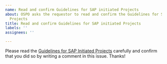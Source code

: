 ```yaml
---
name: Read and confirm Guidelines for SAP initiated Projects
about: OSPO asks the requestor to read and confirm the Guidelines for SAP initiated
  Projects
title: Read and confirm Guidelines for SAP initiated Projects
labels: ''
assignees: ''

---
```


Please read the [Guidelines for SAP Initiated Projects](https://wiki.wdf.sap.corp/wiki/display/ospodocs/Guidelines+for+SAP-initiated+Open+Source+Projects) carefully and confirm that you did so by writing a comment in this issue.
Thanks!
